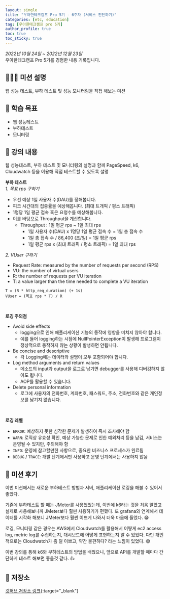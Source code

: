 ```yaml
---
layout: single
title: "우아한테크캠프 Pro 5기 - 6주차 (서비스 진단하기)"
categories: [etc, education]
tag: [우아한테크캠프 pro 5기]
author_profile: true
toc: true
toc_sticky: true
---
```


*2022년 10월 24일 ~ 2022년 12월 23일*  
우아한테크캠프 Pro 5기를 경험한 내용 기록입니다.

## 🙇🏻‍♂️ 미션 설명
웹 성능 테스트, 부하 테스트 및 성능 모니터링을 직접 해보는 미션

## 🎯 학습 목표
- 웹 성능테스트
- 부하테스트
- 모니터링

## 📖 강의 내용
웹 성능테스트, 부하 테스트 및 모니터링의 설명과 함께 PageSpeed, k6, Cloudwatch 등을 이용해 직접 테스트할 수 있도록 설명

**부하 테스트**  
*1. 목표 rps 구하기*  
- 우선 예상 1일 사용자 수(DAU)를 정해봅니다.  
- 피크 시간대의 집중률을 예상해봅니다. (최대 트개픽 / 평소 트래픽)  
- 1명당 1일 평균 접속 혹은 요청수를 예상해봅니다.  
- 이를 바탕으로 Throughput을 계산합니다.  
  - Throughput : 1일 평균 rps ~ 1일 최대 rps
    - 1일 사용자 수(DAU) x 1명당 1일 평균 접속 수 = 1일 총 접속 수
    - 1일 총 접속 수 / 86,400 (초/일) = 1일 평균 rps
    - 1일 평균 rps x (최대 트래픽 / 평소 트래픽) = 1일 최대 rps

*2. VUser 구하기*  
- Request Rate: measured by the number of requests per second (RPS)
- VU: the number of virtual users
- R: the number of requests per VU iteration
- T: a value larger than the time needed to complete a VU iteration
```text
T = (R * http_req_duration) (+ 1s)
VUser = (목표 rps * T) / R
```

<br/>

**로깅 주의점**
- Avoid side effects
  - logging으로 인해 애플리케이션 기능의 동작에 영향을 미치지 않아야 합니다.
  - 예를 들어 logging하는 시점에 NullPointerException이 발생해 프로그램이 정상적으로 동작하지 않는 상황이 발생하면 안됩니다.
- Be concise and descriptive
  - 각 Logging에는 데이터와 설명이 모두 포함되어야 합니다.
- Log method arguments and return values
  - 메소드의 input과 output을 로그로 남기면 debugger를 사용해 디버깅하지 않아도 됩니다.
  - AOP를 활용할 수 있습니다.
- Delete personal information
  - 로그에 사용자의 전화번호, 계좌번호, 패스워드, 주소, 전화번호와 같은 개인정보를 남기지 않습니다.

<br/>

**로깅 레벨**
- `ERROR`: 예상하지 못한 심각한 문제가 발생하여 즉시 조사해야 함
- `WARN`: 로직상 유효성 확인, 예상 가능한 문제로 인한 예외처리 등을 남김, 서비스는 운영될 수 있지만, 주의해야 함
- `INFO`: 운영에 참고할만한 사항으로, 중요한 비즈니스 프로세스가 완료됨
- `DEBUG` / `TRACE`: 개발 단계에서만 사용하고 운영 단계에서는 사용하지 않음


## 📝 미션 후기
이번 미션에서는 새로운 부하테스트 방법과 서버, 애플리케이션 로깅을 해볼 수 있어서 좋았다.

기존에 부하테스트 할 때는 JMeter를 사용했었는데, 이번에 k6라는 것을 처음 알았고 실제로 사용해보니까 JMeter보다 훨씬 사용하기가 편했다.
또 grafana와 연계해서 데이터를 시각화 해보니 JMeter보다 훨씬 이쁘게 나와서 더욱 마음에 들었다. 😁

로깅, 모니터링 같은 경우는 AWS에서 Cloudwatch를 활용해서 어떻게 ec2 access log, metric log를 수집하는지, 대시보드에 어떻게 표현하는지 알 수 있었다.
다만 개인적으로는 Cloudwatch가 좀 덜 이쁘고, 약간 불편하다? 라는 느낌이 있었다. 😅

이번 강의를 통해 k6와 부하테스트의 방법을 배웠으니, 앞으로 API를 개발할 때마다 간단하게 테스트 해보면 좋을것 같다. 👍

## 💾 저장소
[깃허브 저장소 링크](https://github.com/sangjaeoh/infra-subway-monitoring/tree/step3){:target="_blank"}